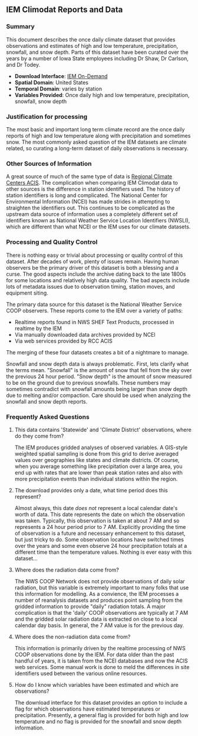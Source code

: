 ## <a name="climodat"></a> IEM Climodat Reports and Data

### Summary

This document describes the once daily climate dataset that provides observations and estimates of high and low temperature, precipitation, snowfall, and snow depth.  Parts of this dataset have been curated over the years by a number of Iowa State employees including Dr Shaw, Dr Carlson, and Dr Todey.

* __Download Interface__: [IEM On-Demand](https://mesonet.agron.iastate.edu/request/coop/fe.phtml)
* __Spatial Domain__: United States
* __Temporal Domain__: varies by station
* __Variables Provided__: Once daily high and low temperature, precipitation, snowfall, snow depth

### Justification for processing

The most basic and important long term climate record are the once daily reports of high and low temperature along with precipitation and sometimes snow.  The most commonly asked question of the IEM datasets are climate related, so curating a long-term dataset of daily observations is necessary.

### Other Sources of Information

A great source of much of the same type of data is [Regional Climate Centers ACIS](http://www.rcc-acis.org/).  The complication when comparing IEM Climodat data to other sources is the difference in station identifiers used.  The history of station identifiers is long and complicated.  The National Center for Environmental Information (NCEI) has made strides in attempting to straighten the identifiers out.  This continues to be complicated as the upstream data source of information uses a completely different set of identifiers known as National Weather Service Location Identifiers (NWSLI), which are different than what NCEI or the IEM uses for our climate datasets.

### Processing and Quality Control

There is nothing easy or trivial about processing or quality control of this dataset. After decades of work, plenty of issues remain.  Having human observers be the primary driver of this dataset is both a blessing and a curse.  The good aspects include the archive dating back to the late 1800s for some locations and relatively high data quality.  The bad aspects include lots of metadata issues due to observation timing, station moves, and equipment siting.

The primary data source for this dataset is the National Weather Service COOP observers.  These reports come to the IEM over a variety of paths:

* Realtime reports found in NWS SHEF Text Products, processed in realtime by the IEM
* Via manually downloaded data archives provided by NCEI
* Via web services provided by RCC ACIS

The merging of these four datasets creates a bit of a nightmare to manage.

Snowfall and snow depth data is always problematic.  First, lets clarify what the terms mean.  "Snowfall" is the amount of snow that fell from the sky over the previous 24 hour period.  "Snow depth" is the amount of snow measured to be on the ground due to previous snowfalls.  These numbers may sometimes contradict with snowfall amounts being larger than snow depth due to melting and/or compaction.  Care should be used when analyzing the snowfall and snow depth reports.

### <a name="faq"></a> Frequently Asked Questions

1. This data contains 'Statewide' and 'Climate District' observations, where do they come from?

    The IEM produces gridded analyses of observed variables.  A GIS-style weighted spatial sampling is done from this grid to derive averaged values over geographies like states and climate districts.  Of course, when you average something like precipitation over a large area, you end up with rates that are lower than peak station rates and also with more precipitation events than individual stations within the region.

1. The download provides only a date, what time period does this represent?

    Almost always, this date *does not* represent a local calendar date's worth of data.  This date represents the date on which the observation was taken.  Typically, this observation is taken at about 7 AM and so represents a 24 hour period prior to 7 AM.  Explicitly providing the time of observation is a future and necessary enhancement to this dataset, but just tricky to do.  Some observation locations have switched times over the years and some even observe 24 hour precipitation totals at a different time than the temperature values.  Nothing is ever easy with this dataset...

1. Where does the radiation data come from?

    The NWS COOP Network does not provide observations of daily solar radiation, but this variable is extremely important to many folks that use this information for modelling.  As a convience, the IEM processes a number of reanalysis datasets and produces point sampling from the gridded information to provide "daily" radiation totals.  A major complication is that the 'daily' COOP observations are typically at 7 AM and the gridded solar radiation data is extracted on close to a local calendar day basis.  In general, the 7 AM value is for the previous day.

1. Where does the non-radiation data come from?

    This information is primarily driven by the realtime processing of NWS COOP observations done by the IEM.  For data older than the past handful of years, it is taken from the NCEI databases and now the ACIS web services.  Some manual work is done to meld the differences in site identifiers used between the various online resources.

1. How do I know which variables have been estimated and which are observations?

    The download interface for this dataset provides an option to include a flag for which observations have estimated temperatures or precipitation.  Presently, a general flag is provided for both high and low temperature and no flag is provided for the snowfall and snow depth information.
